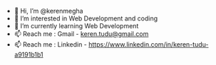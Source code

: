 - 👋 Hi, I’m @kerenmegha
- 👀 I’m interested in Web Development and coding
- 🌱 I’m currently learning Web Development
- 📫 Reach me : Gmail - keren.tudu@gmail.com
- 📫 Reach me : Linkedin - https://www.linkedin.com/in/keren-tudu-a9191b1b1

<!---
kerenmegha/kerenmegha is a ✨ special ✨ repository because its `README.md` (this file) appears on your GitHub profile.
You can click the Preview link to take a look at your changes.
--->
